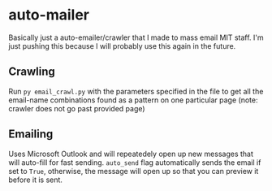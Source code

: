 # auto-mailer

Basically just a auto-emailer/crawler that I made to mass email MIT staff. I'm just pushing this because I will probably use this again in the future.

## Crawling
Run `py email_crawl.py` with the parameters specified in the file to get all the email-name combinations found as a pattern on one particular page (note: crawler does not go past provided page)

## Emailing
Uses Microsoft Outlook and will repeatedely open up new messages that will auto-fill for fast sending. `auto_send` flag automatically sends the email if set to `True`, otherwise, the message will open up so that you can preview it before it is sent.